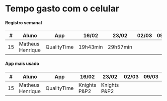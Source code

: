 # Tempo gasto com o celular
#### Registro semanal
| # | Aluno             | App         | 16/02   | 23/02   | 02/03 | 09/03 | 16/03 |23/03  | 30/03 |
| - | -----             | ---         | -----   | -----   | ----- | ----- | ----- | ----- | ----- |
| 15| Matheus Henrique  | QualityTime | 19h43min| 29h57min|       |       |       |       |       |
#### App mais usado
| # | Aluno             | App         | 16/02         | 23/02         | 02/03 | 09/03 | 16/03 |23/03  | 30/03 |
| - | -----             | ---         | -----         | -----         | ----- | ----- | ----- | ----- | ----- |
| 15| Matheus Henrique  | QualityTime | Knights P&P2  | Knights P&P2  |       |       |       |       |       |
